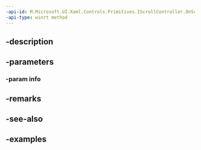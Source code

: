 ```yaml
---
-api-id: M:Microsoft.UI.Xaml.Controls.Primitives.IScrollController.OnScrollCompleted(Microsoft.UI.Xaml.Controls.ScrollInfo)
-api-type: winrt method
---
```


## -description

## -parameters

### -param info

## -remarks

## -see-also

## -examples

